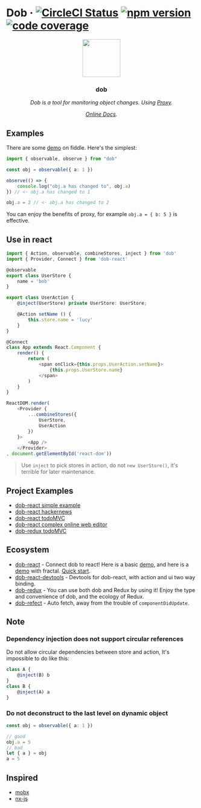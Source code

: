 # Dob &middot; [![CircleCI Status](https://img.shields.io/travis/dobjs/dob/master.svg?style=flat)](https://travis-ci.org/dobjs/dob) [![npm version](https://img.shields.io/npm/v/dob.svg?style=flat)](https://www.npmjs.com/package/dob) [![code coverage](https://img.shields.io/codecov/c/github/dobjs/dob/master.svg)](https://codecov.io/github/dobjs/dob)

<p align="center">
    <img src="https://avatars1.githubusercontent.com/u/32093464?s=400&u=d360e449a9d59cf7422100349711ab0e0389d06a&v=4" height=100/>
    <h3 align="center">dob</h3>
    <p align="center">
        <i>
            Dob is a tool for monitoring object changes. Using <a target="_blank" href="https://developer.mozilla.org/en-US/docs/Web/JavaScript/Reference/Global_Objects/Proxy">Proxy</a>.
        </i>
    <p>
    <p align="center">
        <i>
            <a target="_blank" href="https://dobjs.github.io/dob-docs/">Online Docs</a>.
        </i>
    </p>
</p>

## Examples

There are some [demo](https://jsfiddle.net/1q772uL0/20/) on fiddle. Here's the simplest:

```typescript
import { observable, observe } from "dob"

const obj = observable({ a: 1 })

observe(() => {
    console.log("obj.a has changed to", obj.a)
}) // <· obj.a has changed to 1

obj.a = 2 // <· obj.a has changed to 2
```

You can enjoy the benefits of proxy, for example `obj.a = { b: 5 }` is effective.

## Use in react

```typescript
import { Action, observable, combineStores, inject } from 'dob'
import { Provider, Connect } from 'dob-react'

@observable
export class UserStore {
    name = 'bob'
}

export class UserAction {
    @inject(UserStore) private UserStore: UserStore;

    @Action setName () {
        this.store.name = 'lucy'
    }
}

@Connect
class App extends React.Component {
    render() {
        return (
            <span onClick={this.props.UserAction.setName}>
                {this.props.UserStore.name}
            </span>
        )
    }
}

ReactDOM.render(
    <Provider {
        ...combineStores({
            UserStore,
            UserAction
        })
    }>
        <App />
    </Provider>
, document.getElementById('react-dom'))
```

> Use `inject` to pick stores in action, do not `new UserStore()`, it's terrible for later maintenance.

## Project Examples

- [dob-react simple example](https://github.com/ascoders/dob-example)
- [dob-react hackernews](https://github.com/dobjs/dob-react-hackernews)
- [dob-react todoMVC](https://github.com/dobjs/dob-react-todomvc)
- [dob-react complex online web editor](https://github.com/ascoders/gaea-editor)
- [dob-redux todoMVC](https://github.com/dobjs/dob-redux-todomvc)

## Ecosystem

- [dob-react](https://github.com/dobjs/dob-react) - Connect dob to react! Here is a basic [demo](https://jsfiddle.net/yp90Lep9/21/), and here is a [demo](https://jsfiddle.net/g19ehhgu/11/) with fractal. [Quick start](./docs/dob-react.md).
- [dob-react-devtools](https://github.com/dobjs/dob-react-devtools) - Devtools for dob-react, with action and ui two way binding.
- [dob-redux](https://github.com/dobjs/dob-redux) - You can use both dob and Redux by using it! Enjoy the type and convenience of dob, and the ecology of Redux.
- [dob-refect](https://github.com/dobjs/dob-refetch) - Auto fetch, away from the trouble of `componentDidUpdate`.

## Note

### Dependency injection does not support circular references

Do not allow circular dependencies between store and action, It's impossible to do like this:

```typescript
class A {
    @inject(B) b
}
class B {
    @inject(A) a
}
```

### Do not deconstruct to the last level on dynamic object

```typescript
const obj = observable({ a: 1 })

// good
obj.a = 5
// bad
let { a } = obj
a = 5
```

## Inspired

- [mobx](https://github.com/mobxjs/mobx)
- [nx-js](https://github.com/nx-js/observer-util)